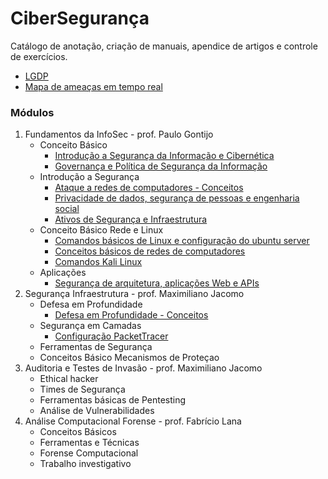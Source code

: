 # CiberSegurança

Catálogo de anotação, criação de manuais, apendice de artigos e controle de exercícios.

 - [LGDP](https://www.planalto.gov.br/ccivil_03/_ato2015-2018/2018/lei/l13709.htm)
 - [Mapa de ameaças em tempo real](cybermap.kaspersky.com)

### Módulos

 1. Fundamentos da InfoSec - prof. Paulo Gontijo
	- Conceito Básico
		- [Introdução a Segurança da Informação e Cibernética](https://github.com/nikao8/study/blob/main/InfoSec/Introdu%C3%A7%C3%A3o%20a%20Seguran%C3%A7a%20da%20Informa%C3%A7%C3%A3o%20e%20Cibern%C3%A9tica.md)
		- [Governança e Política de Segurança da Informação](https://github.com/3rdglaz/study/blob/main/InfoSec/Governan%C3%A7a%20e%20Pol%C3%ADtica%20de%20Seguran%C3%A7a%20da%20Informa%C3%A7%C3%A3o.md)
	- Introdução a Segurança
		- [Ataque a redes de computadores - Conceitos](https://github.com/3rdglaz/study/blob/main/InfoSec/Ataque%20a%20redes%20de%20computadores%20-%20Conceitos.md)
		- [Privacidade de dados, segurança de pessoas e engenharia social](https://github.com/3rdglaz/study/blob/main/InfoSec/Privacidade%20de%20dados,%20seguran%C3%A7a%20de%20pessoas%20e%20engenharia%20social.md#privacidade-de-dados-seguran%C3%A7a-de-pessoas-e-engenharia-social)
		- [Ativos de Segurança e Infraestrutura](https://github.com/3rdglaz/study/blob/main/InfoSec/Infraestrutura%20e%20plataformas.md)
	- Conceito Básico Rede e Linux
		- [Comandos básicos de Linux e configuração do ubuntu server](https://github.com/3rdglaz/study/blob/main/InfoSec/Comandos%20b%C3%A1sicos%20de%20Linux%20e%20configura%C3%A7%C3%A3o%20do%20ambiente%20para%20as%20pr%C3%A1ticas.md)
		- [Conceitos básicos de redes de computadores](https://github.com/3rdglaz/study/blob/main/InfoSec/Conceitos%20b%C3%A1sicos%20de%20redes%20de%20computadores.md)
		- [Comandos Kali Linux](https://github.com/3rdglaz/study/blob/main/InfoSec/Comandos%20Kali%20Linux.md)
	- Aplicações
		- [Segurança de arquitetura, aplicações Web e APIs](https://github.com/3rdglaz/study/blob/main/InfoSec/Seguran%C3%A7a%20de%20arquitetura%2C%20aplica%C3%A7%C3%B5es%20Web%20e%20APIs.md)
 2. Segurança Infraestrutura - prof. Maximiliano Jacomo
	- Defesa em Profundidade
		- [Defesa em Profundidade - Conceitos](https://github.com/3rdglaz/study/blob/main/InfoSec/Defesa%20em%20Profundidade.md)
	- Segurança em Camadas
		- [Configuração PacketTracer](https://github.com/3rdglaz/study/blob/main/InfoSec/PacketTracer.md)	
	- Ferramentas de Segurança
	- Conceitos Básico Mecanismos de Proteçao
 3. Auditoria e Testes de Invasão - prof. Maximiliano Jacomo
	- Ethical hacker
	- Times de Segurança
	- Ferramentas básicas de Pentesting
	- Análise de Vulnerabilidades
 4. Análise Computacional Forense - prof. Fabrício Lana
	- Conceitos Básicos
	- Ferramentas e Técnicas
	- Forense Computacional
	- Trabalho investigativo
